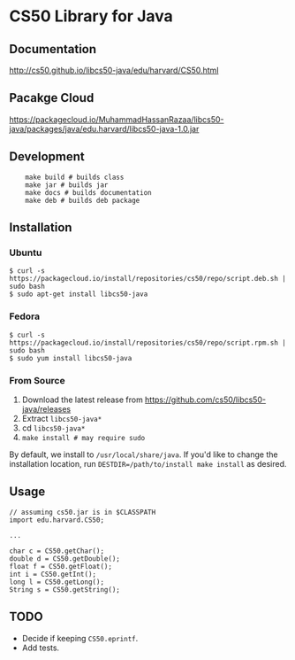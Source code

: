 # CS50 Library for Java

## Documentation

http://cs50.github.io/libcs50-java/edu/harvard/CS50.html

## Pacakge Cloud

https://packagecloud.io/MuhammadHassanRazaa/libcs50-java/packages/java/edu.harvard/libcs50-java-1.0.jar

## Development

```
    make build # builds class
    make jar # builds jar
    make docs # builds documentation
    make deb # builds deb package
```

## Installation

### Ubuntu

```
$ curl -s https://packagecloud.io/install/repositories/cs50/repo/script.deb.sh | sudo bash
$ sudo apt-get install libcs50-java
```

### Fedora

```
$ curl -s https://packagecloud.io/install/repositories/cs50/repo/script.rpm.sh | sudo bash
$ sudo yum install libcs50-java
```

### From Source

1. Download the latest release from https://github.com/cs50/libcs50-java/releases
1. Extract `libcs50-java*`
1. cd `libcs50-java*`
1. `make install # may require sudo`

By default, we install to `/usr/local/share/java`. If you'd like to change the installation location, run `DESTDIR=/path/to/install make install` as desired.


## Usage

    // assuming cs50.jar is in $CLASSPATH
    import edu.harvard.CS50;

    ...

    char c = CS50.getChar();
    double d = CS50.getDouble();
    float f = CS50.getFloat();
    int i = CS50.getInt();
    long l = CS50.getLong();
    String s = CS50.getString();

## TODO

* Decide if keeping `CS50.eprintf`.
* Add tests.
